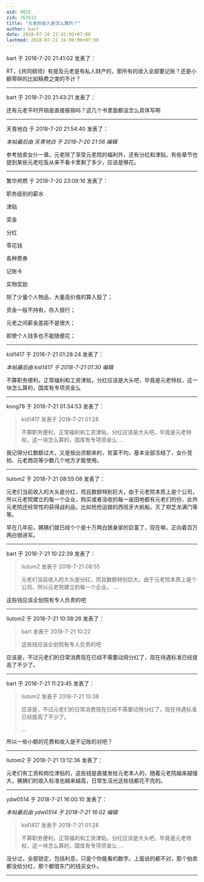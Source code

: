```yaml
---
aid: 9025
zid: 763513
title: "元老的收入是怎么算的？"
author: bart
date: 2018-07-20 21:41:02+07:00
lastmod: 2018-07-21 16:00:00+07:00
---
```


bart 于 2018-7-20 21:41:02 发表了：

RT，《共同纲领》有提及元老是有私人财产的，那所有的收入全部要记账？还是小额零碎的比如稿费之类的不计？

---

bart 于 2018-7-20 21:43:21 发表了：

还有元老平时开销是直接报销吗？这几个书里面都没怎么具体写啊

---

天青地白 于 2018-7-20 21:54:40 发表了：

_本帖最后由 天青地白 于 2018-7-20 21:56 编辑_

参考拍卖女仆一章。元老除了享受元老院的福利外，还有分红和津贴。有些章节也提到某些元老吃饭从来不看卡里剩了多少，应该是够花。

---

繁华烬燃 于 2018-7-20 23:09:16 发表了：

职务级别的薪水

津贴

奖金

分红

零花钱

各种票券

记账卡

实物奖励

除了少量个人物品，大量高价值的算入股了；

资金一般不持有，存入银行；

元老之间薪金差距不是很大；

即使个人钱多也不能随便花；

---

kid1417 于 2018-7-21 01:28:24 发表了：

_本帖最后由 kid1417 于 2018-7-21 01:30 编辑_

不算职务便利，正常福利和工资津贴，分红应该是大头吧，毕竟是元老特权，这一块怎么算的，国库有专项资金么

---

kong78 于 2018-7-21 01:34:53 发表了：

> kid1417 发表于 2018-7-21 01:28
>
> 不算职务便利，正常福利和工资津贴，分红应该是大头吧，毕竟是元老特权，这一块怎么算的，国库有专项资金么 ...

我记得分红数额过大，又是按出资额来的，贫富不均，基本全部冻结了，女仆竞拍、元老商店等少数几个地方才能使用。

---

liutom2 于 2018-7-21 08:55:08 发表了：

元老们当前收入的大头是分红，而且数额特别巨大，由于元老院本质上是个公司，所以元老院建立的每一个企业，购买或者没收的每一亩田地都有元老们的份，此外元老院还经常性的获得战利品，比如抢抢运银的西班牙大帆船，灭了郑芝龙满门等等。

早在几年前，狒狒们就已经个个是十万两白银身家的巨富了，现在嘛，正向着百万两白银进军。

---

bart 于 2018-7-21 10:22:39 发表了：

> liutom2 发表于 2018-7-21 08:55
>
> 元老们当前收入的大头是分红，而且数额特别巨大，由于元老院本质上是个公司，所以元老院建立的每一个企业， ...

这些钱应该企划院有专人负责的吧

---

liutom2 于 2018-7-21 10:38:26 发表了：

> bart 发表于 2018-7-21 10:22
>
> 这些钱应该企划院有专人负责的吧

应该是，不过元老们的日常消费现在已经不需要动用分红了，现在待遇标准已经提高了不少了。

---

bart 于 2018-7-21 11:23:45 发表了：

> liutom2 发表于 2018-7-21 10:38
>
> 应该是，不过元老们的日常消费现在已经不需要动用分红了，现在待遇标准已经提高了不少了。
>
> ...

所以一些小额的花费和收入是不记账的对吧？

---

liutom2 于 2018-7-21 13:12:36 发表了：

元老们有工资和岗位津贴的，这些钱是直接发给元老本人的，随着元老院越来越强大，狒狒们的收入标准也越来越高，日常生活光这些钱都花不完的。

---

ydw0514 于 2018-7-21 16:00:10 发表了：

_本帖最后由 ydw0514 于 2018-7-21 16:02 编辑_

> kid1417 发表于 2018-7-21 01:28
>
> 不算职务便利，正常福利和工资津贴，分红应该是大头吧，毕竟是元老特权，这一块怎么算的，国库有专项资金么 ...

没分过，全部锁定，包括利息。只是个你能看的数字。上面说的都不对，那个拍卖都没给分红，那个都借东门的钱买女仆。

---
